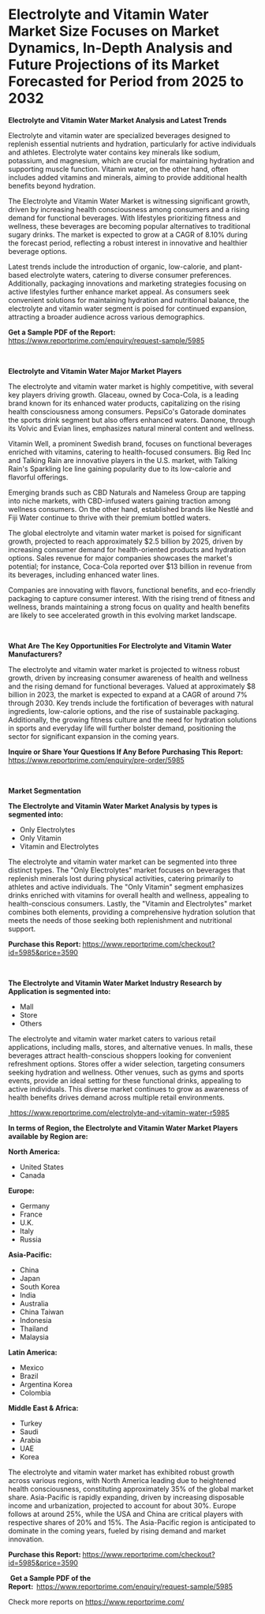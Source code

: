<p><h1>Electrolyte and Vitamin Water Market Size Focuses on Market Dynamics, In-Depth Analysis and Future Projections of its Market Forecasted for Period from 2025 to 2032</h1></p><p><strong>Electrolyte and Vitamin Water Market Analysis and Latest Trends</strong></p>
<p><p>Electrolyte and vitamin water are specialized beverages designed to replenish essential nutrients and hydration, particularly for active individuals and athletes. Electrolyte water contains key minerals like sodium, potassium, and magnesium, which are crucial for maintaining hydration and supporting muscle function. Vitamin water, on the other hand, often includes added vitamins and minerals, aiming to provide additional health benefits beyond hydration.</p><p>The Electrolyte and Vitamin Water Market is witnessing significant growth, driven by increasing health consciousness among consumers and a rising demand for functional beverages. With lifestyles prioritizing fitness and wellness, these beverages are becoming popular alternatives to traditional sugary drinks. The market is expected to grow at a CAGR of 8.10% during the forecast period, reflecting a robust interest in innovative and healthier beverage options.</p><p>Latest trends include the introduction of organic, low-calorie, and plant-based electrolyte waters, catering to diverse consumer preferences. Additionally, packaging innovations and marketing strategies focusing on active lifestyles further enhance market appeal. As consumers seek convenient solutions for maintaining hydration and nutritional balance, the electrolyte and vitamin water segment is poised for continued expansion, attracting a broader audience across various demographics.</p></p>
<p><strong>Get a Sample PDF of the Report:&nbsp;</strong> <a href="https://www.reportprime.com/enquiry/request-sample/5985?utm_campaign=3366&utm_medium=2&utm_source=Github&utm_content=ia&utm_term=19032025&utm_id=electrolyte-and-vitamin-water">https://www.reportprime.com/enquiry/request-sample/5985</a></p>
<p>&nbsp;</p>
<p><strong>Electrolyte and Vitamin Water Major Market Players</strong></p>
<p><p>The electrolyte and vitamin water market is highly competitive, with several key players driving growth. Glaceau, owned by Coca-Cola, is a leading brand known for its enhanced water products, capitalizing on the rising health consciousness among consumers. PepsiCo's Gatorade dominates the sports drink segment but also offers enhanced waters. Danone, through its Volvic and Evian lines, emphasizes natural mineral content and wellness.</p><p>Vitamin Well, a prominent Swedish brand, focuses on functional beverages enriched with vitamins, catering to health-focused consumers. Big Red Inc and Talking Rain are innovative players in the U.S. market, with Talking Rain's Sparkling Ice line gaining popularity due to its low-calorie and flavorful offerings.</p><p>Emerging brands such as CBD Naturals and Nameless Group are tapping into niche markets, with CBD-infused waters gaining traction among wellness consumers. On the other hand, established brands like Nestlé and Fiji Water continue to thrive with their premium bottled waters.</p><p>The global electrolyte and vitamin water market is poised for significant growth, projected to reach approximately $2.5 billion by 2025, driven by increasing consumer demand for health-oriented products and hydration options. Sales revenue for major companies showcases the market's potential; for instance, Coca-Cola reported over $13 billion in revenue from its beverages, including enhanced water lines.</p><p>Companies are innovating with flavors, functional benefits, and eco-friendly packaging to capture consumer interest. With the rising trend of fitness and wellness, brands maintaining a strong focus on quality and health benefits are likely to see accelerated growth in this evolving market landscape.</p></p>
<p>&nbsp;</p>
<p><strong>What Are The Key Opportunities For Electrolyte and Vitamin Water Manufacturers?</strong></p>
<p><p>The electrolyte and vitamin water market is projected to witness robust growth, driven by increasing consumer awareness of health and wellness and the rising demand for functional beverages. Valued at approximately $8 billion in 2023, the market is expected to expand at a CAGR of around 7% through 2030. Key trends include the fortification of beverages with natural ingredients, low-calorie options, and the rise of sustainable packaging. Additionally, the growing fitness culture and the need for hydration solutions in sports and everyday life will further bolster demand, positioning the sector for significant expansion in the coming years.</p></p>
<p><strong>Inquire or Share Your Questions If Any Before Purchasing This Report:</strong> <a href="https://www.reportprime.com/enquiry/pre-order/5985?utm_campaign=3366&utm_medium=2&utm_source=Github&utm_content=ia&utm_term=19032025&utm_id=electrolyte-and-vitamin-water">https://www.reportprime.com/enquiry/pre-order/5985</a></p>
<p>&nbsp;</p>
<p><strong>Market Segmentation</strong></p>
<p><strong>The Electrolyte and Vitamin Water Market Analysis by types is segmented into:</strong></p>
<p><ul><li>Only Electrolytes</li><li>Only Vitamin</li><li>Vitamin and Electrolytes</li></ul></p>
<p><p>The electrolyte and vitamin water market can be segmented into three distinct types. The "Only Electrolytes" market focuses on beverages that replenish minerals lost during physical activities, catering primarily to athletes and active individuals. The "Only Vitamin" segment emphasizes drinks enriched with vitamins for overall health and wellness, appealing to health-conscious consumers. Lastly, the "Vitamin and Electrolytes" market combines both elements, providing a comprehensive hydration solution that meets the needs of those seeking both replenishment and nutritional support.</p></p>
<p><strong>Purchase this Report:&nbsp;</strong><a href="https://www.reportprime.com/checkout?id=5985&price=3590&utm_campaign=3366&utm_medium=2&utm_source=Github&utm_content=ia&utm_term=19032025&utm_id=electrolyte-and-vitamin-water">https://www.reportprime.com/checkout?id=5985&price=3590</a></p>
<p>&nbsp;</p>
<p><strong>The Electrolyte and Vitamin Water Market Industry Research by Application is segmented into:</strong></p>
<p><ul><li>Mall</li><li>Store</li><li>Others</li></ul></p>
<p><p>The electrolyte and vitamin water market caters to various retail applications, including malls, stores, and alternative venues. In malls, these beverages attract health-conscious shoppers looking for convenient refreshment options. Stores offer a wider selection, targeting consumers seeking hydration and wellness. Other venues, such as gyms and sports events, provide an ideal setting for these functional drinks, appealing to active individuals. This diverse market continues to grow as awareness of health benefits drives demand across multiple retail environments.</p></p>
<p><a href="https://www.reportprime.com/electrolyte-and-vitamin-water-r5985?utm_campaign=3366&utm_medium=2&utm_source=Github&utm_content=ia&utm_term=19032025&utm_id=electrolyte-and-vitamin-water">&nbsp;https://www.reportprime.com/electrolyte-and-vitamin-water-r5985</a></p>
<p><strong>In terms of Region, the Electrolyte and Vitamin Water Market Players available by Region are:</strong></p>
<p>
    <p> <strong> North America: </strong>
        <ul>
            <li>United States</li>
            <li>Canada</li>
        </ul>
        </p> 
    <p> <strong> Europe: </strong>
        <ul>
            <li>Germany</li>
            <li>France</li>
            <li>U.K.</li>
            <li>Italy</li>
            <li>Russia</li>
        </ul>
        </p> 
    <p> <strong> Asia-Pacific: </strong>
        <ul>
            <li>China</li>
            <li>Japan</li>
            <li>South Korea</li>
            <li>India</li>
            <li>Australia</li>
            <li>China Taiwan</li>
            <li>Indonesia</li>
            <li>Thailand</li>
            <li>Malaysia</li>
        </ul>
        </p> 
    <p> <strong> Latin America: </strong>
        <ul>
            <li>Mexico</li>
            <li>Brazil</li>
            <li>Argentina Korea</li>
            <li>Colombia</li>
        </ul>
        </p> 
    <p> <strong> Middle East & Africa: </strong>
        <ul>
            <li>Turkey</li>
            <li>Saudi</li>
            <li>Arabia</li>
            <li>UAE</li>
            <li>Korea</li>
        </ul>
    </p>
    </p>
<p><p>The electrolyte and vitamin water market has exhibited robust growth across various regions, with North America leading due to heightened health consciousness, constituting approximately 35% of the global market share. Asia-Pacific is rapidly expanding, driven by increasing disposable income and urbanization, projected to account for about 30%. Europe follows at around 25%, while the USA and China are critical players with respective shares of 20% and 15%. The Asia-Pacific region is anticipated to dominate in the coming years, fueled by rising demand and market innovation.</p></p>
<p><strong>Purchase this Report: </strong><a href="https://www.reportprime.com/checkout?id=5985&price=3590&utm_campaign=3366&utm_medium=2&utm_source=Github&utm_content=ia&utm_term=19032025&utm_id=electrolyte-and-vitamin-water">https://www.reportprime.com/checkout?id=5985&price=3590</a></p>
<p>&nbsp;<strong>Get a Sample PDF of the Report:&nbsp;&nbsp;</strong><a href="https://www.reportprime.com/enquiry/request-sample/5985?utm_campaign=3366&utm_medium=2&utm_source=Github&utm_content=ia&utm_term=19032025&utm_id=electrolyte-and-vitamin-water">https://www.reportprime.com/enquiry/request-sample/5985</a></p>
<p><strong></strong></p>
<p>Check more reports on <a href="https://www.reportprime.com/?utm_campaign=3366&utm_medium=2&utm_source=Github&utm_content=ia&utm_term=19032025&utm_id=electrolyte-and-vitamin-water">https://www.reportprime.com/</a></p>